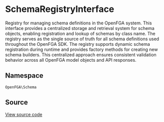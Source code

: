 # SchemaRegistryInterface

Registry for managing schema definitions in the OpenFGA system. This interface provides a centralized storage and retrieval system for schema objects, enabling registration and lookup of schemas by class name. The registry serves as the single source of truth for all schema definitions used throughout the OpenFGA SDK. The registry supports dynamic schema registration during runtime and provides factory methods for creating new schema builders. This centralized approach ensures consistent validation behavior across all OpenFGA model objects and API responses.

## Namespace
`OpenFGA\Schema`

## Source
[View source code](https://github.com/evansims/openfga-php/blob/main/src/Schema/SchemaRegistryInterface.php)





